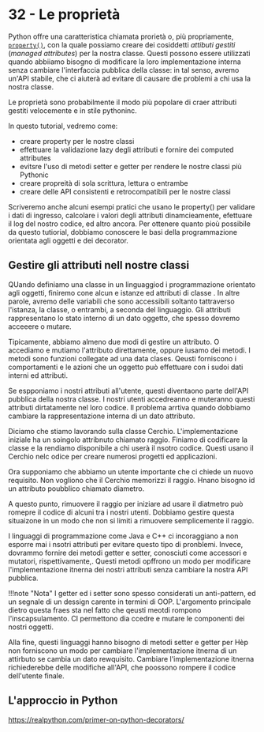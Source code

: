 # 32 - Le proprietà

Python offre una caratteristica chiamata prorietà o, più propriamente, [`property()`](https://docs.python.org/3/library/functions.html#property), con la quale possiamo creare dei cosiddetti *attibuti gestiti* (*managed attributes*) per la nostra classe. Questi possono essere utilizzati quando abbiiamo bisogno di modificare la loro implementazione interna senza cambiare l'interfaccia pubblica della classe: in tal senso, avremo un'API stabile, che ci aiuterà ad evitare di causare die problemi a chi usa la nostra classe.

Le proprietà sono probabilmente il modo più popolare di craer attributi gestiti velocemente e in stile pythoninc.

In questo tutorial, vedremo come:

* creare property per le nostre classi
* effettuare la validazione lazy degli attributi e fornire dei computed attributes
* evitsre l'uso di metodi setter e getter per rendere le nostre classi più Pythonic
* creare propreità di sola scrittura, lettura o entrambe
* creare delle API consistenti e retrocompatibili per le nostre classi

Scriveremo anche alcuni esempi pratici che usano le property() per validare i dati di ingresso, calcolare i valori degli attributi dinamcieamente, efettuare il log del nostro codice, ed altro ancora. Per ottenere quanto pioù possibile da questo tutiorial, dobbiamo conoscere le basi della programmazione orientata agli oggetti e dei decorator.

## Gestire gli attributi nell nostre classi

QUando definiamo una classe in un linguaggiod i programmazione orientato agli oggetti, finiremo cone alcun  e istanze ed attributi di classe . In altre parole, avremo delle variabili che sono accessibili soltanto tattraverso l'istanza, la classe, o entrambi, a seconda del linguaggio. Gli attributi rappresentano lo stato interno di un dato oggetto, che spesso dovremo acceeere o mutare.

Tipicamente, abbiamo almeno due modi di gestire un attributo. O accediamo e mutiamo l'attributo direttamente, oppure iusamo dei metodi. I metodi sono funzioni collegate ad una data clases. Qeusti forniscono i comportamenti e le azioni che un oggetto può effettuare con i sudoi dati interni ed attributi.

Se espponiamo i nostri attributi all'utente, questi diventaono parte dell'API pubblica della nostra classe. I nostri utenti accedreanno e muteranno questi attributi dirtatamente nel loro codice. Il problema arrtiva quando dobbiamo cambiare la rappresentazione interna di un dato attributo.

Diciamo che stiamo lavorando sulla classe Cerchio. L'implementazione iniziale ha un soingolo attribnuto chiamato raggio. Finiamo di codificare la classe e la rendiamo disponibile a chi userà il nsotro codice. Questi usano il Cerchio nelc odice per creare numerosi progetti ed applicazioni.

Ora supponiamo che abbiamo un utente importante che ci chiede un nuovo requisito. Non vogliono che il Cerchio memorizzi il raggio. Hnano bisogno id un attributo poubblico chiamato diametro. 

A questo punto, rimuovere il raggio per iniziare ad usare il diatmetro può romepre il codice di alcuni tra i nostri utenti. Dobbiamo gestire questa situaizone in un modo che non si limiti a rimuovere semplicemente il raggio.

I linguaggi di programmazione come Java e C++ ci incoraggiano a non esporre mai i nsotri attributi per evitare questo tipo di pronblemi. Invece, dovrammo fornire dei metodi getter e setter, conosciuti come accessori e mutatori, rispettivamente,. Questi metodi opffrono un modo per modificare l'implementazione itnerna dei nostri attributi senza cambiare la nostra API pubblica.

!!!note "Nota"
    I getter ed i setter sono spesso considerati un anti-pattern, ed un segnale di un dessign carente in termini di OOP. L'argomento principale dietro questa fraes sta nel fatto che qeusti meotdi rompono l'inscapsulamento. CI permettono dia ccedre e mutare le componenti dei nostri oggetti.

Alla fine, questi linguaggi hanno bisogno di metodi setter e getter per Hèp non forniscono un modo per cambiare l'implementazione itnerna di un attirbuto se cambia un dato rewquisito. Cambiare l'implementazione itnerna richiederebbe delle modifiche all'API, che poossono rompere il codice dell'utente finale.

## L'approccio in Python

https://realpython.com/primer-on-python-decorators/
